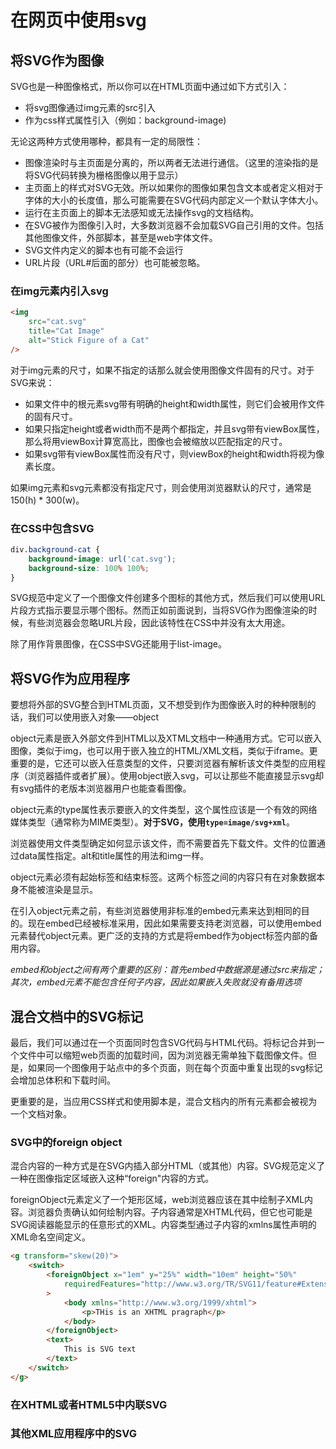 # 在网页中使用svg

## 将SVG作为图像

SVG也是一种图像格式，所以你可以在HTML页面中通过如下方式引入：

* 将svg图像通过img元素的src引入
* 作为css样式属性引入（例如：background-image)

无论这两种方式使用哪种，都具有一定的局限性：

* 图像渲染时与主页面是分离的，所以两者无法进行通信。（这里的渲染指的是将SVG代码转换为栅格图像以用于显示）
* 主页面上的样式对SVG无效。所以如果你的图像如果包含文本或者定义相对于字体的大小的长度值，那么可能需要在SVG代码内部定义一个默认字体大小。
* 运行在主页面上的脚本无法感知或无法操作svg的文档结构。
* 在SVG被作为图像引入时，大多数浏览器不会加载SVG自己引用的文件。包括其他图像文件，外部脚本，甚至是web字体文件。
* SVG文件内定义的脚本也有可能不会运行
* URL片段（URL#后面的部分）也可能被忽略。

### 在img元素内引入svg

``` html
<img
    src="cat.svg"
    title="Cat Image"
    alt="Stick Figure of a Cat"
/>
```

对于img元素的尺寸，如果不指定的话那么就会使用图像文件固有的尺寸。对于SVG来说：

* 如果文件中的根元素svg带有明确的height和width属性，则它们会被用作文件的固有尺寸。
* 如果只指定height或者width而不是两个都指定，并且svg带有viewBox属性，那么将用viewBox计算宽高比，图像也会被缩放以匹配指定的尺寸。
* 如果svg带有viewBox属性而没有尺寸，则viewBox的height和width将视为像素长度。

如果img元素和svg元素都没有指定尺寸，则会使用浏览器默认的尺寸，通常是150(h) * 300(w)。

### 在CSS中包含SVG

``` css
div.background-cat {
    background-image: url('cat.svg');
    background-size: 100% 100%;
}
```

SVG规范中定义了一个图像文件创建多个图标的其他方式，然后我们可以使用URL片段方式指示要显示哪个图标。然而正如前面说到，当将SVG作为图像渲染的时候，有些浏览器会忽略URL片段，因此该特性在CSS中并没有太大用途。

除了用作背景图像，在CSS中SVG还能用于list-image。

## 将SVG作为应用程序

要想将外部的SVG整合到HTML页面，又不想受到作为图像嵌入时的种种限制的话，我们可以使用嵌入对象——object

object元素是嵌入外部文件到HTML以及XTML文档中一种通用方式。它可以嵌入图像，类似于img，也可以用于嵌入独立的HTML/XML文档，类似于iframe。更重要的是，它还可以嵌入任意类型的文件，只要浏览器有解析该文件类型的应用程序（浏览器插件或者扩展）。使用object嵌入svg，可以让那些不能直接显示svg却有svg插件的老版本浏览器用户也能查看图像。

object元素的type属性表示要嵌入的文件类型，这个属性应该是一个有效的网络媒体类型（通常称为MIME类型）。**对于SVG，使用`type=image/svg+xml`**。

浏览器使用文件类型确定如何显示该文件，而不需要首先下载文件。文件的位置通过data属性指定。alt和title属性的用法和img一样。

object元素必须有起始标签和结束标签。这两个标签之间的内容只有在对象数据本身不能被渲染是显示。

在引入object元素之前，有些浏览器使用非标准的embed元素来达到相同的目的。现在embed已经被标准采用，因此如果需要支持老浏览器，可以使用embed元素替代object元素。更广泛的支持的方式是将embed作为object标签内部的备用内容。

*embed和object之间有两个重要的区别：首先embed中数据源是通过src来指定；其次，embed元素不能包含任何子内容，因此如果嵌入失败就没有备用选项*

## 混合文档中的SVG标记

最后，我们可以通过在一个页面同时包含SVG代码与HTML代码。将标记合并到一个文件中可以缩短web页面的加载时间，因为浏览器无需单独下载图像文件。但是，如果同一个图像用于站点中的多个页面，则在每个页面中重复出现的svg标记会增加总体积和下载时间。

更重要的是，当应用CSS样式和使用脚本是，混合文档内的所有元素都会被视为一个文档对象。

### SVG中的foreign object

混合内容的一种方式是在SVG内插入部分HTML（或其他）内容。SVG规范定义了一种在图像指定区域嵌入这种“foreign"内容的方式。

foreignObject元素定义了一个矩形区域，web浏览器应该在其中绘制子XML内容。浏览器负责确认如何绘制内容。子内容通常是XHTML代码，但它也可能是SVG阅读器能显示的任意形式的XML。内容类型通过子内容的xmlns属性声明的XML命名空间定义。

``` html
<g transform="skew(20)">
    <switch>
        <foreignObject x="1em" y="25%" width="10em" height="50%"
            requiredFeatures="http://www.w3.org/TR/SVG11/feature#Extensibility"
        >
            <body xmlns="http://www.w3.org/1999/xhtml">
                <p>THis is an XHTML pragraph</p>
            </body>
        </foreignObject>
        <text>
            This is SVG text
        </text>
    </switch>
</g>
```

### 在XHTML或者HTML5中内联SVG

### 其他XML应用程序中的SVG